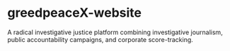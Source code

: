 # greedpeaceX-website
A radical investigative justice platform combining investigative journalism, public accountability campaigns, and corporate score-tracking. 
